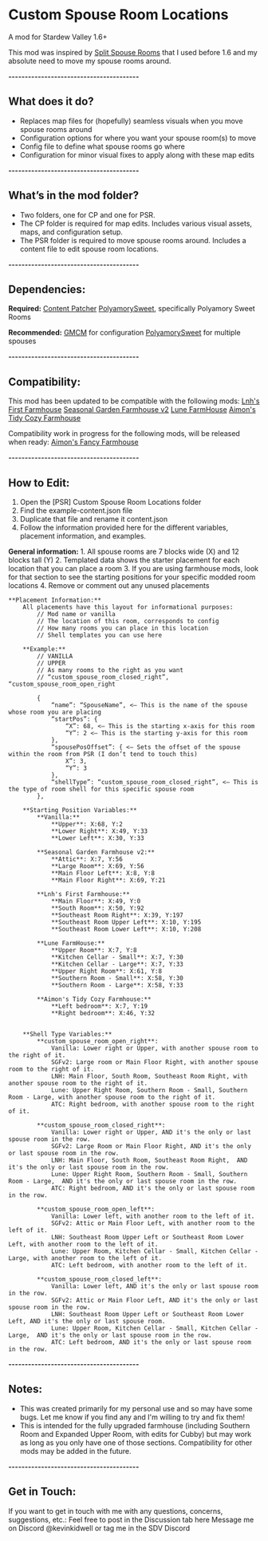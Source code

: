 # Custom Spouse Room Locations
A mod for Stardew Valley 1.6+

This mod was inspired by [Split Spouse Rooms](https://www.nexusmods.com/stardewvalley/mods/17699) that I used before 1.6 and my absolute need to move my spouse rooms around.

**----------------------------------------**

## What does it do?

- Replaces map files for (hopefully) seamless visuals when you move spouse rooms around
- Configuration options for where you want your spouse room(s) to move
- Config file to define what spouse rooms go where
- Configuration for minor visual fixes to apply along with these map edits

**----------------------------------------**

## What’s in the mod folder?

- Two folders, one for CP and one for PSR.
- The CP folder is required for map edits. Includes various visual assets, maps, and configuration setup.
- The PSR folder is required to move spouse rooms around. Includes a content file to edit spouse room locations.

**----------------------------------------**

## Dependencies:

**Required:**
    [Content Patcher](https://www.nexusmods.com/stardewvalley/mods/1915)
    [PolyamorySweet](”https://www.nexusmods.com/stardewvalley/mods/20599”), specifically Polyamory Sweet Rooms

**Recommended:**
    [GMCM](”https://www.nexusmods.com/stardewvalley/mods/5098”) for configuration
    [PolyamorySweet](”https://www.nexusmods.com/stardewvalley/mods/20599”) for multiple spouses

**----------------------------------------**

## Compatibility:

This mod has been updated to be compatible with the following mods:
    [Lnh's First Farmhouse](https://www.nexusmods.com/stardewvalley/mods/17526)
    [Seasonal Garden Farmhouse v2](https://www.nexusmods.com/stardewvalley/mods/17386)
    [Lune FarmHouse](https://www.nexusmods.com/stardewvalley/mods/17627)
    [Aimon's Tidy Cozy Farmhouse](https://www.nexusmods.com/stardewvalley/mods/16438)

Compatibility work in progress for the following mods, will be released when ready:
    [Aimon's Fancy Farmhouse](https://www.nexusmods.com/stardewvalley/mods/14411)

**----------------------------------------**

## How to Edit:

   1. Open the [PSR] Custom Spouse Room Locations folder
   2. Find the example-content.json file
   3. Duplicate that file and rename it content.json
   4. Follow the information provided here for the different variables, placement information, and examples.

   **General information:**
      1. All spouse rooms are 7 blocks wide (X) and 12 blocks tall (Y)
      2. Templated data shows the starter placement for each location that you can place a room
      3. If you are using farmhouse mods, look for that section to see the starting positions for your specific modded room locations
      4. Remove or comment out any unused placements

    **Placement Information:**
        All placements have this layout for informational purposes:
            // Mod name or vanilla
            // The location of this room, corresponds to config
            // How many rooms you can place in this location
            // Shell templates you can use here

        **Example:**
            // VANILLA
            // UPPER
            // As many rooms to the right as you want
            // “custom_spouse_room_closed_right”, “custom_spouse_room_open_right

            {
                “name”: “SpouseName”, <— This is the name of the spouse whose room you are placing
                “startPos”: {
                    “X”: 68, <— This is the starting x-axis for this room
                    “Y”: 2 <— This is the starting y-axis for this room
                },
                “spousePosOffset”: { <— Sets the offset of the spouse within the room from PSR (I don’t tend to touch this)
                    X”: 3,
                    “Y”: 3
                },
                “shellType”: “custom_spouse_room_closed_right”, <— This is the type of room shell for this specific spouse room
            },

        **Starting Position Variables:**
            **Vanilla:**
                **Upper**: X:68, Y:2
                **Lower Right**: X:49, Y:33
                **Lower Left**: X:30, Y:33

            **Seasonal Garden Farmhouse v2:**
                **Attic**: X:7, Y:56
                **Large Room**: X:69, Y:56
                **Main Floor Left**: X:8, Y:8
                **Main Floor Right**: X:69, Y:21

            **Lnh's First Farmhouse:**
                **Main Floor**: X:49, Y:0
                **South Room**: X:50, Y:92
                **Southeast Room Right**: X:39, Y:197
                **Southeast Room Upper Left**: X:10, Y:195
                **Southeast Room Lower Left**: X:10, Y:208

            **Lune FarmHouse:**
                **Upper Room**: X:7, Y:8
                **Kitchen Cellar - Small**: X:7, Y:30
                **Kitchen Cellar - Large**: X:7, Y:33
                **Upper Right Room**: X:61, Y:8
                **Southern Room - Small**: X:58, Y:30
                **Southern Room - Large**: X:58, Y:33

            **Aimon's Tidy Cozy Farmhouse:**
                **Left bedroom**: X:7, Y:19
                **Right bedroom**: X:46, Y:32


        **Shell Type Variables:**
            **custom_spouse_room_open_right**:
                Vanilla: Lower right or Upper, with another spouse room to the right of it.
                SGFv2: Large room or Main Floor Right, with another spouse room to the right of it.
                LNH: Main Floor, South Room, Southeast Room Right, with another spouse room to the right of it.
                Lune: Upper Right Room, Southern Room - Small, Southern Room - Large, with another spouse room to the right of it.
                ATC: Right bedroom, with another spouse room to the right of it.

            **custom_spouse_room_closed_right**:
                Vanilla: Lower right or Upper, AND it's the only or last spouse room in the row.
                SGFv2: Large Room or Main Floor Right, AND it's the only or last spouse room in the row.
                LNH: Main Floor, South Room, Southeast Room Right,  AND it's the only or last spouse room in the row.
                Lune: Upper Right Room, Southern Room - Small, Southern Room - Large,  AND it's the only or last spouse room in the row.
                ATC: Right bedroom, AND it's the only or last spouse room in the row.

            **custom_spouse_room_open_left**:
                Vanilla: Lower left, with another room to the left of it.
                SGFv2: Attic or Main Floor Left, with another room to the left of it.
                LNH: Southeast Room Upper Left or Southeast Room Lower Left, with another room to the left of it.
                Lune: Upper Room, Kitchen Cellar - Small, Kitchen Cellar - Large, with another room to the left of it.
                ATC: Left bedroom, with another room to the left of it.

            **custom_spouse_room_closed_left**:
                Vanilla: Lower left, AND it's the only or last spouse room in the row.
                SGFv2: Attic or Main Floor Left, AND it's the only or last spouse room in the row.
                LNH: Southeast Room Upper Left or Southeast Room Lower Left, AND it's the only or last spouse room.
                Lune: Upper Room, Kitchen Cellar - Small, Kitchen Cellar - Large,  AND it's the only or last spouse room in the row.
                ATC: Left bedroom, AND it's the only or last spouse room in the row.

**----------------------------------------**

## Notes:
- This was created primarily for my personal use and so may have some bugs. Let me know if you find any and I'm willing to try and fix them!
- This is intended for the fully upgraded farmhouse (including Southern Room and Expanded Upper Room, with edits for Cubby) but may work as long as you only have one of those sections. Compatibility for other mods may be added in the future.


**----------------------------------------**

## Get in Touch:
If you want to get in touch with me with any questions, concerns, suggestions, etc.:
    Feel free to post in the Discussion tab here
    Message me on Discord @kevinkidwell or tag me in the SDV Discord